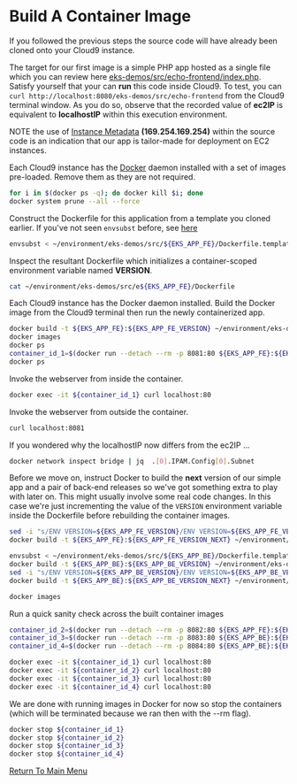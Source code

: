 # Build A Container Image

If you followed the previous steps the source code will have already been cloned onto your Cloud9 instance.

The target for our first image is a simple PHP app hosted as a single file which you can review here [eks-demos/src/echo-frontend/index.php](/src/echo-frontend/index.php).
Satisfy yourself that your can **run** this code inside Cloud9. To test, you can `curl http://localhost:8080/eks-demos/src/echo-frontend` from the Cloud9 terminal window. 
As you do so, observe that the recorded value of **ec2IP** is equivalent to **localhostIP** within this execution environment.

NOTE the use of [Instance Metadata](https://docs.aws.amazon.com/AWSEC2/latest/UserGuide/ec2-instance-metadata.html) **(169.254.169.254)** within the source code is an indication that our app is tailor-made for deployment on EC2 instances.

Each Cloud9 instance has the [Docker](https://en.wikipedia.org/wiki/Docker_(software)) daemon installed with a set of images pre-loaded. Remove them as they are not required.
```bash
for i in $(docker ps -q); do docker kill $i; done
docker system prune --all --force
```

Construct the Dockerfile for this application from a template you cloned earlier. If you've not seen `envsubst` before, see [here](https://stackoverflow.com/questions/14155596/how-to-substitute-shell-variables-in-complex-text-files)
```bash
envsubst < ~/environment/eks-demos/src/${EKS_APP_FE}/Dockerfile.template > ~/environment/eks-demos/src/${EKS_APP_FE}/Dockerfile
```

Inspect the resultant Dockerfile which initializes a container-scoped environment variable named **VERSION**.
```bash
cat ~/environment/eks-demos/src/e${EKS_APP_FE}/Dockerfile
```

Each Cloud9 instance has the Docker daemon installed. Build the Docker image from the Cloud9 terminal then run the newly containerized app.
```bash
docker build -t ${EKS_APP_FE}:${EKS_APP_FE_VERSION} ~/environment/eks-demos/src/${EKS_APP_FE}/
docker images                                                                             # see what you produced
docker ps                                                                                 # nothing running ...
container_id_1=$(docker run --detach --rm -p 8081:80 ${EKS_APP_FE}:${EKS_APP_FE_VERSION}) # request docker to instantiate a single container as a background process
docker ps                                                                                 # ... now one container running
```

Invoke the webserver from inside the container.
```bash
docker exec -it ${container_id_1} curl localhost:80
```

Invoke the webserver from outside the container.
```bash
curl localhost:8081
```

If you wondered why the localhostIP now differs from the ec2IP ...
```bash
docker network inspect bridge | jq  .[0].IPAM.Config[0].Subnet
```

Before we move on, instruct Docker to build the **next** version of our simple app and a pair of back-end releases so we've got something extra to play with later on.
This might usually involve some real code changes.
In this case we're just incrementing the value of the `VERSION` environment variable inside the Dockerfile before rebuilding the container images.
```bash
sed -i "s/ENV VERSION=${EKS_APP_FE_VERSION}/ENV VERSION=${EKS_APP_FE_VERSION_NEXT}/g" ~/environment/eks-demos/src/${EKS_APP_FE}/Dockerfile
docker build -t ${EKS_APP_FE}:${EKS_APP_FE_VERSION_NEXT} ~/environment/eks-demos/src/${EKS_APP_FE}/

envsubst < ~/environment/eks-demos/src/${EKS_APP_BE}/Dockerfile.template > ~/environment/eks-demos/src/${EKS_APP_BE}/Dockerfile
docker build -t ${EKS_APP_BE}:${EKS_APP_BE_VERSION} ~/environment/eks-demos/src/${EKS_APP_BE}/
sed -i "s/ENV VERSION=${EKS_APP_BE_VERSION}/ENV VERSION=${EKS_APP_BE_VERSION_NEXT}/g" ~/environment/eks-demos/src/${EKS_APP_BE}/Dockerfile
docker build -t ${EKS_APP_BE}:${EKS_APP_BE_VERSION_NEXT} ~/environment/eks-demos/src/${EKS_APP_BE}/

docker images
```

Run a quick sanity check across the built container images
```bash
container_id_2=$(docker run --detach --rm -p 8082:80 ${EKS_APP_FE}:${EKS_APP_FE_VERSION_NEXT})
container_id_3=$(docker run --detach --rm -p 8083:80 ${EKS_APP_BE}:${EKS_APP_BE_VERSION})
container_id_4=$(docker run --detach --rm -p 8084:80 ${EKS_APP_BE}:${EKS_APP_BE_VERSION_NEXT})

docker exec -it ${container_id_1} curl localhost:80
docker exec -it ${container_id_2} curl localhost:80
docker exec -it ${container_id_3} curl localhost:80
docker exec -it ${container_id_4} curl localhost:80
```

We are done with running images in Docker for now so stop the containers (which will be terminated because we ran then with the --rm flag).
```bash
docker stop ${container_id_1}
docker stop ${container_id_2}
docker stop ${container_id_3}
docker stop ${container_id_4}
```

[Return To Main Menu](/README.md)
